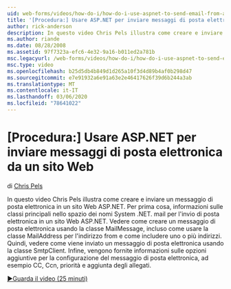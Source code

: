 ```yaml
---
uid: web-forms/videos/how-do-i/how-do-i-use-aspnet-to-send-email-from-a-web-site
title: '[Procedura:] Usare ASP.NET per inviare messaggi di posta elettronica da un sito Web | Microsoft Docs'
author: rick-anderson
description: In questo video Chris Pels illustra come creare e inviare un messaggio di posta elettronica in un sito Web ASP.NET. Per prima cosa, informazioni sulle classi principali nello spazio dei nomi System .NET. mail f...
ms.author: riande
ms.date: 08/28/2008
ms.assetid: 97f7323a-efc6-4e32-9a16-b011ed2a781b
msc.legacyurl: /web-forms/videos/how-do-i/how-do-i-use-aspnet-to-send-email-from-a-web-site
msc.type: video
ms.openlocfilehash: b25d5db4b849d1d265a10f3d4d89b4af0b298d47
ms.sourcegitcommit: e7e91932a6e91a63e2e46417626f39d6b244a3ab
ms.translationtype: MT
ms.contentlocale: it-IT
ms.lasthandoff: 03/06/2020
ms.locfileid: "78641022"
---
```

# <a name="how-do-i-use-aspnet-to-send-email-from-a-web-site"></a>[Procedura:] Usare ASP.NET per inviare messaggi di posta elettronica da un sito Web

di [Chris Pels](https://twitter.com/chrispels)

In questo video Chris Pels illustra come creare e inviare un messaggio di posta elettronica in un sito Web ASP.NET. Per prima cosa, informazioni sulle classi principali nello spazio dei nomi System .NET. mail per l'invio di posta elettronica in un sito Web ASP.NET. Vedere come creare un messaggio di posta elettronica usando la classe MailMessage, incluso come usare la classe MailAddress per l'indirizzo from e come includere uno o più indirizzi. Quindi, vedere come viene inviato un messaggio di posta elettronica usando la classe SmtpClient. Infine, vengono fornite informazioni sulle opzioni aggiuntive per la configurazione del messaggio di posta elettronica, ad esempio CC, Ccn, priorità e aggiunta degli allegati.

[&#9654;Guarda il video (25 minuti)](https://channel9.msdn.com/Blogs/ASP-NET-Site-Videos/how-do-i-use-aspnet-to-send-email-from-a-web-site)
